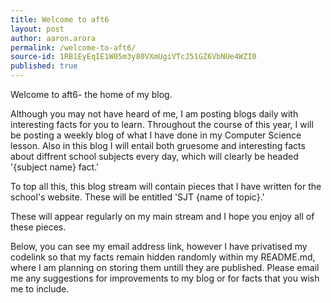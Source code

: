 ```yaml
---
title: Welcome to aft6
layout: post
author: aaron.arora
permalink: /welcome-to-aft6/
source-id: 1RB1EyEqIE1W05m3y80VXmUgiVTcJ51GZ6VbNUe4WZI0
published: true
---
```

Welcome to aft6- the home of my blog. 

Although you may not have heard of me, I am posting blogs daily with interesting facts for you to learn.       Throughout the course of this year, I will be posting a weekly blog of what I have done in my Computer Science lesson. Also in this blog I will entail both gruesome and interesting facts about diffrent school subjects every day, which will clearly be headed '{subject name} fact.'

To top all this, this blog stream will contain pieces that I have written for the school's website. These will be entitled 'SJT {name of topic}.'

These will appear regularly on my main stream and I hope you enjoy all of these pieces. 

Below, you can see my email address link, however I have privatised my codelink so that my facts remain hidden randomly within my README.md, where I am planning on storing them untill they are published. Please email me any suggestions for improvements to my blog or for facts that you wish me to include.


